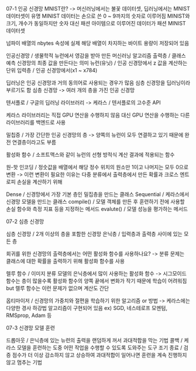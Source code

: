 07-1 인공 신경망 
MNIST란? 
-> 머신러닝에서는 불꽃 데이터셋, 딥러닝에서는 MNIST 데이터셋이 유명 
MINIST 데이터는 손으로 쓴 0 ~ 9까지의 숫자로 이루어짐 
MINIST와 크기, 개수가 동일하지만 숫자 대신 패션 아이템으로 이루어진 데이터가 패션 MINIST 데이터셋

넘파이 배열의 nbytes 속성에 실제 해당 배열이 차지하는 바이트 용량이 저장되어 있음

인공신경망 / 생물학적 뉴런에서 영감을 받아 만든 머신러닝 알고리즘 
출력층 / 클래스 예측 신경망의 최종 값을 만든다는 의미 
뉴런(유닛) / 인공 신경망에서 z 값을 계산하는 단위
입력층 / 인공 신경망에서(x1 ~ x784) 

딥러닝은 인공 신경망과 거의 동의어로 사용되는 경우가 많음 심층 신경망을 딥러닝이라 부르기도 함 
심층 신경망 -> 여러 개의 층을 가진 인공 신경망

텐서플로 / 구글의 딥러닝 라이브러리
-> 케라스 / 텐서플로의 고수준 API 

케라스 라이브러리는 직접 GPU 연산을 수행하지 않음 대신 GPU 연산을 수행하는 다른 라이브러리를 백엔드로 사용

밀칩증 / 가장 간단한 인공 신경망의 층 
-> 양쪽의 뉴런이 모두 연결하고 있기 때문에 완전 연결층이라고도 부름 

활성화 함수 / 소프트맥스와 같이 뉴런의 선형 방적식 계산 결과에 적용되는 함수

원-핫 인코딩 / 정숫값을 배열에서 해당 정수 위치의 원소만 1이고 나머지는 모두 0으로 변환
-> 이런 변환이 필요한 이유는 다중 분류에서 출력층에서 만든 확률과 크로스 엔트로피 손실을 계산하기 위해 

Dense / 신경망에서 가장 기본 층인 밀집층을 만드는 클래스
Sequential / 케라스에서 신경망 모델을 만드는 클래스 
compile() / 모델 객체를 만든 후 훈련하기 전에 사용할 손실 함수와 측정 지표 등을 지정하는 메서드
evalute() / 모델 성능을 평가하는 메서드 

07-2 심층 신경망 

심층 신경망 / 2개 이상의 층을 포함한 신경망 
은닉층 / 입력층과 출력층 사이에 있는 모든 층 

회귀를 위한 신경망의 출력층에서는 어떤 활성화 함수를 사용하나요?
-> 분류 문제는 클래스에 대한 확률을 출력하기 위해 활성화 함수를 사용 

렐루 함수 / 이미지 분류 모델의 은닉층에서 많이 사용하는 활성화 함수 
-> 시그모이드 함수는 층이 많을수록 활성화 함수의 양쪽 끝에서 변화가 작기 때문에 학습이 어려워짐 
but 렐루 함수는 이런 문제가 없으며 계산도 간단

옵티마이저 / 신경망의 가중치와 절편을 학습하기 위한 알고리즘 or 방법 
-> 케라스에는 다양한 경사 하강법 알고리즘이 구현되어 있음 ex) SGD, 네스테로프 모멘텀, RMSprop, Adam 등

07-3 신경망 모델 훈련 

드롭아웃 / 은닉층에 있는 뉴련의 출력을 랜덤하게 꺼서 과대적합을 막는 기법
콜백 / 케라스 모델을 훈련하는 도중 어떤 작업을 수행할 수 있도록 도와주는 도구 
조기 종료 / 검증 점수가 더 이상 감소하지 않고 상승하여 과대적합이 일어나면 훈련을 계속 진행하지 않고 멈추는 기법
